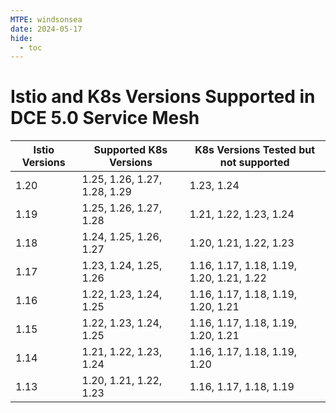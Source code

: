 ```yaml
---
MTPE: windsonsea
date: 2024-05-17
hide:
  - toc
---
```


# Istio and K8s Versions Supported in DCE 5.0 Service Mesh

| Istio Versions | Supported K8s Versions | K8s Versions Tested but not supported|
| ------- | ----------------------------- | ------------------- |
| 1.20 | 1.25, 1.26, 1.27, 1.28, 1.29 | 1.23, 1.24 |
| 1.19 | 1.25, 1.26, 1.27, 1.28 | 1.21, 1.22, 1.23, 1.24 |
| 1.18 | 1.24, 1.25, 1.26, 1.27 | 1.20, 1.21, 1.22, 1.23 |
| 1.17 | 1.23, 1.24, 1.25, 1.26 | 1.16, 1.17, 1.18, 1.19, 1.20, 1.21, 1.22 |
| 1.16 | 1.22, 1.23, 1.24, 1.25 | 1.16, 1.17, 1.18, 1.19, 1.20, 1.21 |
| 1.15 | 1.22, 1.23, 1.24, 1.25 | 1.16, 1.17, 1.18, 1.19, 1.20, 1.21 |
| 1.14 | 1.21, 1.22, 1.23, 1.24 | 1.16, 1.17, 1.18, 1.19, 1.20 |
| 1.13 | 1.20, 1.21, 1.22, 1.23 | 1.16, 1.17, 1.18, 1.19 |
